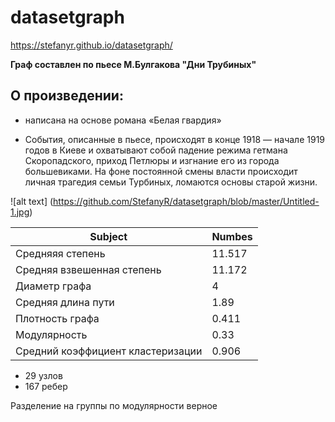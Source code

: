 # datasetgraph
https://stefanyr.github.io/datasetgraph/

**Граф составлен по пьесе М.Булгакова "Дни Трубиных"**

## О произведении:
* написана на основе романа «Белая гвардия» 

* События, описанные в пьесе, происходят в конце 1918 — начале 1919 годов в Киеве и охватывают собой падение режима гетмана Скоропадского, приход Петлюры и изгнание его из города большевиками. На фоне постоянной смены власти происходит личная трагедия семьи Турбиных, ломаются основы старой жизни.

![alt text] (https://github.com/StefanyR/datasetgraph/blob/master/Untitled-1.jpg)

Subject | Numbes
--- | --- 
|Средняяя степень                  | 11.517 |
|Средняя взвешенная степень        | 11.172 | 
|Диаметр графа                     |  4     |
|Средняя длина пути                | 1.89   |
|Плотность графа                   | 0.411  | 
|Модулярность                      | 0.33   |
|Средний коэффициент кластеризации | 0.906  |

* 29 узлов
* 167 ребер

Разделение на группы по модулярности верное


